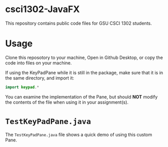 # csci1302-JavaFX
 This repository contains public code files for GSU CSCI 1302 students.
 
 # Usage
 Clone this reposotory to your machine, Open in Github Desktop, or copy the code into files on your machine.  
 
 If using the KeyPadPane while it is still in the package, make sure that it is in the same directory, and import it:
 ```java
 import keypad.*
 ```
 
 You can examine the implementation of the Pane, but should **NOT** modify the contents of the file when using it in your assignment(s).
 
 # `TestKeyPadPane.java`
 The `TestKeyPadPane.java` file shows a quick demo of using this custom Pane.  

